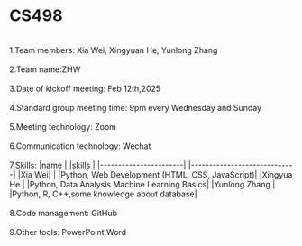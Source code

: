 # CS498

</br> 
1.Team members: Xia Wei, Xingyuan He, Yunlong Zhang
</br> 
</br> 
2.Team name:ZHW
</br> 
</br> 
3.Date of kickoff meeting: Feb 12th,2025
</br> 
</br> 
4.Standard group meeting time: 9pm every Wednesday and Sunday
</br> 
</br> 
5.Meeting technology: Zoom
</br> 
</br> 
6.Communication technology: Wechat
</br> 
<br/>
7.Skills:
|name			| |skills			|
|-----------------------| |-----------------------------|
|Xia Wei|		| |Python, Web Development (HTML, CSS, JavaScript)|
|Xingyua He		| |Python, Data Analysis  Machine Learning Basics|
|Yunlong Zhang		| |Python, R, C++,some knowledge about database|
<br/>
<br/>
8.Code management: GitHub
<br/>
<br/>
9.Other tools: PowerPoint,Word
<br/>

